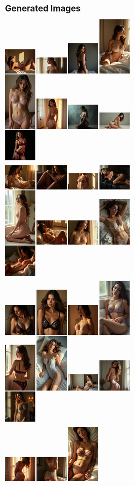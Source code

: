 # Generated Images



<img src="2025_07_02_01.webp" width="100"/> <img src="2025_07_02_02.webp" width="100"/> <img src="2025_07_02_03.webp" width="100"/> <img src="2025_07_02_04.webp" width="100"/> <img src="2025_07_02_05.webp" width="100"/> <img src="2025_07_02_06.webp" width="100"/> <img src="2025_07_02_07.webp" width="100"/> <img src="2025_07_02_08.webp" width="100"/> <img src="2025_07_02_09.webp" width="100"/>

<img src="2025_07_02_10.webp" width="100"/> <img src="2025_07_02_11.webp" width="100"/> <img src="2025_07_02_12.webp" width="100"/> <img src="2025_07_02_13.webp" width="100"/> <img src="2025_07_02_14.webp" width="100"/> <img src="2025_07_02_15.webp" width="100"/> <img src="2025_07_02_16.webp" width="100"/> <img src="2025_07_02_17.webp" width="100"/> <img src="2025_07_02_18.webp" width="100"/>

<img src="2025_07_02_19.webp" width="100"/> <img src="2025_07_02_20.webp" width="100"/> <img src="2025_07_02_21.webp" width="100"/> <img src="2025_07_02_22.webp" width="100"/> <img src="2025_07_02_23.webp" width="100"/> <img src="2025_07_02_24.webp" width="100"/> <img src="2025_07_02_25.webp" width="100"/> <img src="2025_07_02_26.webp" width="100"/> <img src="2025_07_02_27.webp" width="100"/>

<img src="2025_07_02_28.webp" width="100"/> <img src="2025_07_02_29.webp" width="100"/> <img src="2025_07_02_30.webp" width="100"/>